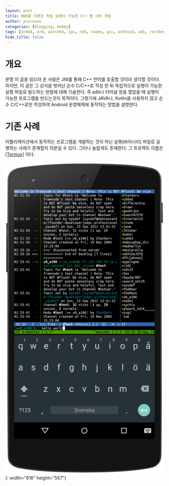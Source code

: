 ```yaml
---
layout: post
title: NDK를 이용한 독립 실행이 가능한 C++ 웹 서버 개발
author: piorosen
categories: [Blogging, Hobby]
tags: [arm64, arm, aarch64, cpu, ndk, cmake, gcc, android, adb, restbed, not-jni, not-root]
hide_title: false
---
```


# 개요
분명 이 글을 읽으러 온 사람은 JNI를 통해 C++ 언어를 호출할 것이라 생각할 것이다. 하지만, 이 글은 그 상식을 벗어난 순수 C/C++로 작성 한 뒤 독립적으로 실행이 가능한 실행 파일로 빌드하는 방법에 대해 기술한다. 즉 adb나 터미널 창을 열었을 때 실행이 가능한 프로그램을 만드는것이 목적이다. 그렇기에 JAVA나, Kotlin을 사용하지 않고 순수 C/C++로만 작성하여 Android 운영체제에 동작하는 방법을 설명한다.

# 기존 사례

어플리케이션에서 동작하는 프로그램을 개발하는 것이 아닌 실행(바이너리) 파일로 실행하는 사례가 존재할지 의문일 수 있다. 그러나 놀랍게도 존재한다. 그 프로젝트 이름은 [[Termux]](https://termux.dev/en/) 이다.  

![Termux](/assets/img/post/2022-12-17-termux.png){: width="616" height="557"}